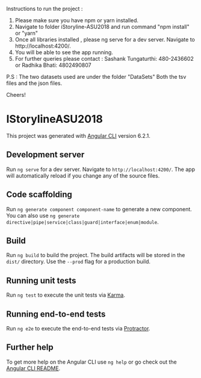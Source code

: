 Instructions to run the project :

1. Please make sure you have npm or yarn installed.
2. Navigate to folder iStoryline-ASU2018 and run command "npm install" or "yarn"
3. Once all libraries installed , please ng serve for a dev server. Navigate to http://localhost:4200/.
4. You will be able to see the app running.
5. For further queries please contact : Sashank Tungaturthi: 480-2436602 or Radhika Bhati: 4802490807

P.S : The two datasets used are under the folder "DataSets"
Both the tsv files and the json files.

Cheers!

# IStorylineASU2018

This project was generated with [Angular CLI](https://github.com/angular/angular-cli) version 6.2.1.

## Development server

Run `ng serve` for a dev server. Navigate to `http://localhost:4200/`. The app will automatically reload if you change any of the source files.

## Code scaffolding

Run `ng generate component component-name` to generate a new component. You can also use `ng generate directive|pipe|service|class|guard|interface|enum|module`.

## Build

Run `ng build` to build the project. The build artifacts will be stored in the `dist/` directory. Use the `--prod` flag for a production build.

## Running unit tests

Run `ng test` to execute the unit tests via [Karma](https://karma-runner.github.io).

## Running end-to-end tests

Run `ng e2e` to execute the end-to-end tests via [Protractor](http://www.protractortest.org/).

## Further help

To get more help on the Angular CLI use `ng help` or go check out the [Angular CLI README](https://github.com/angular/angular-cli/blob/master/README.md).

